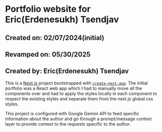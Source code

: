# Portfolio website for Eric(Erdenesukh) Tsendjav
## Created on: 02/07/2024(initial) 
## Revamped on: 05/30/2025
## Created by: Eric(Erdenesukh) Tsendjav

This is a [Next.js](https://nextjs.org) project bootstrapped with [`create-next-app`](https://nextjs.org/docs/app/api-reference/cli/create-next-app).
The initial portfolio was a React web app which I had to manually move all the components over and had to apply the styles locally in each component to respect the existing styles and separate them from the next.js global.css styles.

This project is configured with Google Gemini API to feed specific information about the author and go through a prompt/message context layer to provide context to the requests specific to the author.